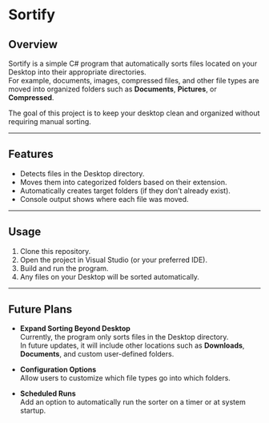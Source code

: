 # Sortify

## Overview
Sortify is a simple C# program that automatically sorts files located on your Desktop into their appropriate directories.  
For example, documents, images, compressed files, and other file types are moved into organized folders such as **Documents**, **Pictures**, or **Compressed**.  

The goal of this project is to keep your desktop clean and organized without requiring manual sorting.  

---

## Features
- Detects files in the Desktop directory.  
- Moves them into categorized folders based on their extension.  
- Automatically creates target folders (if they don’t already exist).  
- Console output shows where each file was moved.  

---

## Usage
1. Clone this repository.  
2. Open the project in Visual Studio (or your preferred IDE).  
3. Build and run the program.  
4. Any files on your Desktop will be sorted automatically.  

---

## Future Plans
- **Expand Sorting Beyond Desktop**  
  Currently, the program only sorts files in the Desktop directory.  
  In future updates, it will include other locations such as **Downloads**, **Documents**, and custom user-defined folders.  

- **Configuration Options**  
  Allow users to customize which file types go into which folders.  

- **Scheduled Runs**  
  Add an option to automatically run the sorter on a timer or at system startup.  



